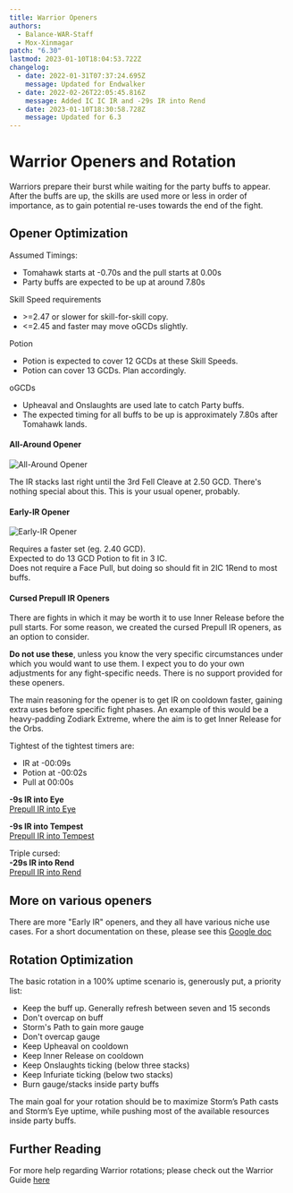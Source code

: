 ```yaml
---
title: Warrior Openers
authors:
  - Balance-WAR-Staff
  - Mox-Xinmagar
patch: "6.30"
lastmod: 2023-01-10T18:04:53.722Z
changelog:
  - date: 2022-01-31T07:37:24.695Z
    message: Updated for Endwalker
  - date: 2022-02-26T22:05:45.816Z
    message: Added IC IC IR and -29s IR into Rend
  - date: 2023-01-10T18:30:58.728Z
    message: Updated for 6.3
---
```

# Warrior Openers and Rotation

Warriors prepare their burst while waiting for the party buffs to appear.  
After the buffs are up, the skills are used more or less in order of importance, as to gain potential re-uses towards the end of the fight.

## Opener Optimization

Assumed Timings:
* Tomahawk starts at -0.70s and the pull starts at 0.00s
* Party buffs are expected to be up at around 7.80s

Skill Speed requirements
* \>=2.47 or slower for skill-for-skill copy.
* <=2.45 and faster may move oGCDs slightly.

Potion
* Potion is expected to cover 12 GCDs at these Skill Speeds.
* Potion can cover 13 GCDs. Plan accordingly.

oGCDs
* Upheaval and Onslaughts are used late to catch Party buffs. 
* The expected timing for all buffs to be up is approximately 7.80s after Tomahawk lands.


#### All-Around Opener

![All-Around Opener](https://cdn.discordapp.com/attachments/277962807813865472/963548326433796116/unknown.png "All-Around Opener")


The IR stacks last right until the 3rd Fell Cleave at 2.50 GCD. There's nothing special about this. This is your usual opener, probably.

#### Early-IR Opener




![Early-IR Opener](https://cdn.discordapp.com/attachments/583965306071023616/968622446498418758/unknown.png "Early-IR Opener")

Requires a faster set (eg. 2.40 GCD).  
Expected to do 13 GCD Potion to fit in 3 IC.  
Does not require a Face Pull, but doing so should fit in 2IC 1Rend to most buffs.


#### Cursed Prepull IR Openers

There are fights in which it may be worth it to use Inner Release before the pull starts.
For some reason, we created the cursed Prepull IR openers, as an option to consider.

**Do not use these**, unless you know the very specific circumstances under which you would want to use them. I expect you to do your own adjustments for any fight-specific needs. There is no support provided for these openers.

The main reasoning for the opener is to get IR on cooldown faster, gaining extra uses before specific fight phases. An example of this would be a heavy-padding Zodiark Extreme, where the aim is to get Inner Release for the Orbs.

Tightest of the tightest timers are:
* IR at -00:09s
* Potion at -00:02s
* Pull at 00:00s

**-9s IR into Eye**  
[Prepull IR into Eye](https://cdn.discordapp.com/attachments/583965306071023616/925063725193527306/unknown.png)

**-9s IR into Tempest**  
[Prepull IR into Tempest](https://cdn.discordapp.com/attachments/583965306071023616/926221989377609798/unknown.png) 


Triple cursed:  
**-29s IR into Rend**  
[Prepull IR into Rend](https://cdn.discordapp.com/attachments/583965306071023616/939467751079161877/unknown.png) 

## More on various openers

There are more "Early IR" openers, and they all have various niche use cases. For a short documentation on these, please see this [Google doc](https://bit.ly/ew-war-openers)

## Rotation Optimization

The basic rotation in a 100% uptime scenario is, generously put, a priority list:

* Keep the buff up. Generally refresh between seven and 15 seconds
* Don't overcap on buff
* Storm's Path to gain more gauge
* Don't overcap gauge
* Keep Upheaval on cooldown
* Keep Inner Release on cooldown
* Keep Onslaughts ticking (below three stacks)
* Keep Infuriate ticking (below two stacks)
* Burn gauge/stacks inside party buffs

The main goal for your rotation should be to maximize Storm’s Path casts and Storm’s Eye uptime, while pushing most of the available resources inside party buffs.

## Further Reading

For more help regarding Warrior rotations; please check out the Warrior Guide [here](/jobs/tanks/warrior/basic-guide/)